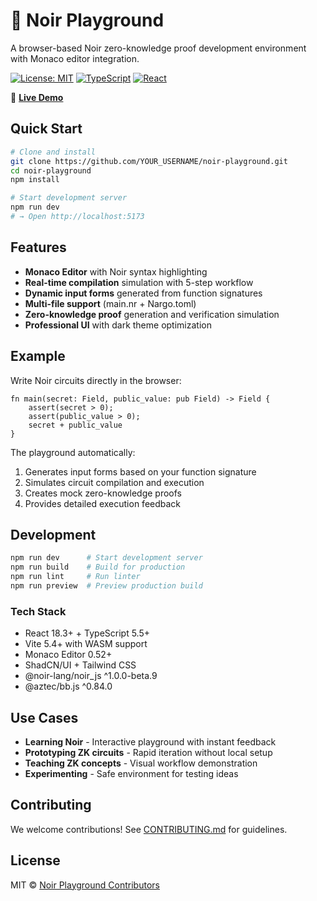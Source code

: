 # 🔮 Noir Playground

A browser-based Noir zero-knowledge proof development environment with Monaco editor integration.

[![License: MIT](https://img.shields.io/badge/License-MIT-yellow.svg)](https://opensource.org/licenses/MIT)
[![TypeScript](https://img.shields.io/badge/TypeScript-5.5+-blue)](https://www.typescriptlang.org/)
[![React](https://img.shields.io/badge/React-18+-61DAFB)](https://reactjs.org/)

🚀 **[Live Demo](https://noir-playground.app)** 

## Quick Start

```bash
# Clone and install
git clone https://github.com/YOUR_USERNAME/noir-playground.git
cd noir-playground
npm install

# Start development server
npm run dev
# → Open http://localhost:5173
```

## Features

- **Monaco Editor** with Noir syntax highlighting
- **Real-time compilation** simulation with 5-step workflow
- **Dynamic input forms** generated from function signatures
- **Multi-file support** (main.nr + Nargo.toml)
- **Zero-knowledge proof** generation and verification simulation
- **Professional UI** with dark theme optimization

## Example

Write Noir circuits directly in the browser:

```noir
fn main(secret: Field, public_value: pub Field) -> Field {
    assert(secret > 0);
    assert(public_value > 0);
    secret + public_value
}
```

The playground automatically:
1. Generates input forms based on your function signature
2. Simulates circuit compilation and execution
3. Creates mock zero-knowledge proofs
4. Provides detailed execution feedback

## Development

```bash
npm run dev      # Start development server
npm run build    # Build for production
npm run lint     # Run linter
npm run preview  # Preview production build
```

### Tech Stack
- React 18.3+ + TypeScript 5.5+
- Vite 5.4+ with WASM support
- Monaco Editor 0.52+
- ShadCN/UI + Tailwind CSS
- @noir-lang/noir_js ^1.0.0-beta.9
- @aztec/bb.js ^0.84.0

## Use Cases

- **Learning Noir** - Interactive playground with instant feedback
- **Prototyping ZK circuits** - Rapid iteration without local setup
- **Teaching ZK concepts** - Visual workflow demonstration
- **Experimenting** - Safe environment for testing ideas

## Contributing

We welcome contributions! See [CONTRIBUTING.md](./CONTRIBUTING.md) for guidelines.

## License

MIT © [Noir Playground Contributors](./LICENSE)
